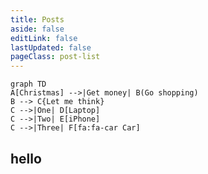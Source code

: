 ```yaml
---
title: Posts
aside: false
editLink: false
lastUpdated: false
pageClass: post-list
---
```


```mermaid
graph TD
A[Christmas] -->|Get money| B(Go shopping)
B --> C{Let me think}
C -->|One| D[Laptop]
C -->|Two| E[iPhone]
C -->|Three| F[fa:fa-car Car]
```

## hello
